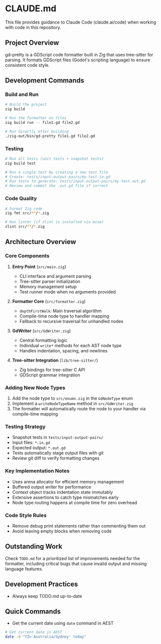 # CLAUDE.md

This file provides guidance to Claude Code (claude.ai/code) when working with code in this repository.

## Project Overview

gd-pretty is a GDScript code formatter built in Zig that uses tree-sitter for parsing. It formats GDScript files (Godot's scripting language) to ensure consistent code style.

## Development Commands

### Build and Run
```bash
# Build the project
zig build

# Run the formatter on files
zig build run -- file1.gd file2.gd

# Run directly after building
./zig-out/bin/gd-pretty file1.gd file2.gd
```

### Testing
```bash
# Run all tests (unit tests + snapshot tests)
zig build test

# Run a single test by creating a new test file
# Create: tests/input-output-pairs/my-test.in.gd
# Run tests to generate: tests/input-output-pairs/my-test.out.gd
# Review and commit the .out.gd file if correct
```

### Code Quality
```bash
# Format Zig code
zig fmt src/**/*.zig

# Run linter (if zlint is installed via mise)
zlint src/**/*.zig
```

## Architecture Overview

### Core Components

1. **Entry Point** (`src/main.zig`)
   - CLI interface and argument parsing
   - Tree-sitter parser initialization
   - Memory management setup
   - Test runner mode when no arguments provided

2. **Formatter Core** (`src/formatter.zig`)
   - `depthFirstWalk`: Main traversal algorithm
   - Compile-time node type to handler mapping
   - Fallback to recursive traversal for unhandled nodes

3. **GdWriter** (`src/GdWriter.zig`)
   - Central formatting logic
   - Individual `write*` methods for each AST node type
   - Handles indentation, spacing, and newlines

4. **Tree-sitter Integration** (`lib/tree-sitter/`)
   - Zig bindings for tree-sitter C API
   - GDScript grammar integration

### Adding New Node Types

1. Add the node type to `src/enums.zig` in the `GdNodeType` enum
2. Implement a `writeNodeTypeName` method in `src/GdWriter.zig`
3. The formatter will automatically route the node to your handler via compile-time mapping

### Testing Strategy

- Snapshot tests in `tests/input-output-pairs/`
- Input files: `*.in.gd`
- Expected output: `*.out.gd`
- Tests automatically stage output files with git
- Review git diff to verify formatting changes

### Key Implementation Notes

- Uses arena allocator for efficient memory management
- Buffered output writer for performance
- Context object tracks indentation state immutably
- Extensive assertions to catch type mismatches early
- Node type routing happens at compile time for zero overhead

### Code Style Rules

- Remove debug print statements rather than commenting them out
- Avoid leaving empty blocks when removing code

## Outstanding Work

Check `TODO.md` for a prioritized list of improvements needed for the formatter, including critical bugs that cause invalid output and missing language features.

## Development Practices

- Always keep TODO.md up-to-date

## Quick Commands

- Get the current date using `date` command in AEST
```bash
# Get current date in AEST
date -d "TZ='Australia/Sydney' today"
```